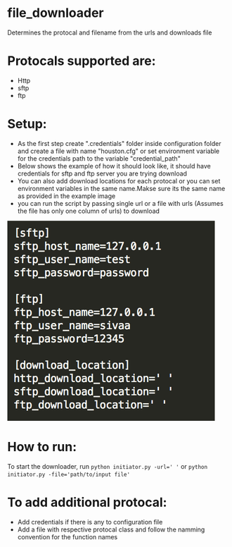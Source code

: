 # file_downloader
Determines the protocal and filename from the urls and downloads file

# Protocals supported are:
 * Http
 * sftp
 * ftp

# Setup:
  * As the first step create ".credentials" folder inside configuration folder and create a file with name "houston.cfg" or set environment variable for the credentials path to the variable "credential_path"
  * Below shows the example of how it should look like, it should have credentials for sftp and ftp server you are trying download
  * You can also add download locations for each protocal or you can set environment variables in the same name.Makse sure its the same name as provided in the example image
  * you can run the script by passing single url or a file with urls (Assumes the file has only one column of urls) to download
  
  ![alt text](screenshots/config_example.png)

# How to run:

To start the downloader, run `python initiator.py -url=' '` or `python initiator.py -file='path/to/input file'`

# To add additional protocal:
* Add credentials if there is any to configuration file
* Add a file with respective protocal class and follow the namming convention for the function names
